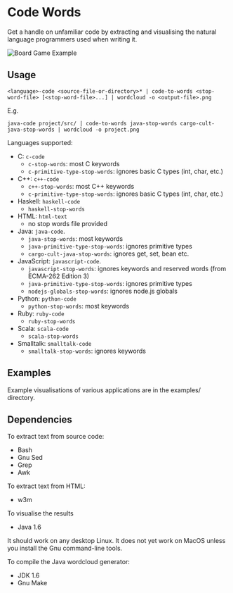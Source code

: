 Code Words
==========

Get a handle on unfamiliar code by extracting and visualising the natural language programmers used when writing it.

![Board Game Example](https://raw.github.com/npryce/code-words/master/examples/multiplayer-board-game.png)


Usage
-----

    <language>-code <source-file-or-directory>* | code-to-words <stop-word-file> [<stop-word-file>...] | wordcloud -o <output-file>.png

E.g.

    java-code project/src/ | code-to-words java-stop-words cargo-cult-java-stop-words | wordcloud -o project.png


Languages supported:

 * C: `c-code`
     * `c-stop-words`: most C keywords
     * `c-primitive-type-stop-words`: ignores basic C types (int, char, etc.)
 * C++: `c++-code`
     * `c++-stop-words`: most C++ keywords
     * `c-primitive-type-stop-words`: ignores basic C types (int, char, etc.)
 * Haskell: `haskell-code`
     * `haskell-stop-words`
 * HTML: `html-text`
     * no stop words file provided
 * Java: `java-code`.
     * `java-stop-words`: most keywords
     * `java-primitive-type-stop-words`: ignores primitive types
     * `cargo-cult-java-stop-words`: ignores get, set, bean etc.
 * JavaScript: `javascript-code`.
     * `javascript-stop-words`: ignores keywords and reserved words (from ECMA-262 Edition 3)
     * `java-primitive-type-stop-words`: ignores primitive types
     * `nodejs-globals-stop-words`: ignores node.js globals
 * Python: `python-code`
     * `python-stop-words`: most keywords
 * Ruby: `ruby-code`
     * `ruby-stop-words`
 * Scala: `scala-code`
     * `scala-stop-words`
 * Smalltalk: `smalltalk-code`
     * `smalltalk-stop-words`: ignores keywords

Examples
--------

Example visualisations of various applications are in the examples/ directory.


Dependencies
------------

To extract text from source code:

 * Bash
 * Gnu Sed
 * Grep
 * Awk

To extract text from HTML:

 * w3m

To visualise the results
 
 * Java 1.6

It should work on any desktop Linux. It does not yet work on MacOS unless you install the Gnu command-line tools.

To compile the Java wordcloud generator:

 * JDK 1.6
 * Gnu Make


